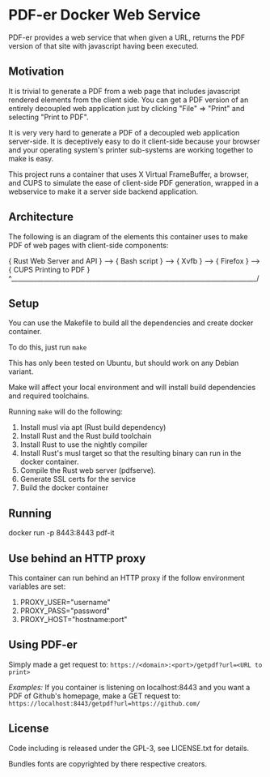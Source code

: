 # PDF-er Docker Web Service

PDF-er provides a web service that when given a URL, returns the PDF version of that site with javascript having been executed.

## Motivation

It is trivial to generate a PDF from a web page that includes javascript rendered elements from the client side. You can get a PDF version of an entirely decoupled web application just by clicking "File" => "Print" and selecting "Print to PDF".

It is very very hard to generate a PDF of a decoupled web application server-side. It is deceptively easy to do it client-side because your browser and your operating system's printer sub-systems are working together to make is easy.

This project runs a container that uses X Virtual FrameBuffer, a browser, and CUPS to simulate the ease of client-side PDF generation, wrapped in a webservice to make it a server side backend application.

## Architecture

The following is an diagram of the elements this container uses to make PDF of web pages with client-side components:

{ Rust Web Server and API } --> { Bash script } --> { Xvfb } --> { Firefox } --> { CUPS Printing to PDF }
             ^____________________________________________________________________________/

## Setup

You can use the Makefile to build all the dependencies and create docker container.

To do this, just run ```make```

This has only been tested on Ubuntu, but should work on any Debian variant.

Make will affect your local environment and will install build dependencies and required toolchains.

Running ```make``` will do the following:

1. Install musl via apt (Rust build dependency)
2. Install Rust and the Rust build toolchain
3. Install Rust to use the nightly compiler
4. Install Rust's musl target so that the resulting binary can run in the docker container.
5. Compile the Rust web server (pdfserve).
6. Generate SSL certs for the service
7. Build the docker container

## Running

docker run -p 8443:8443 pdf-it

## Use behind an HTTP proxy

This container can run behind an HTTP proxy if the follow environment variables are set:

1. PROXY_USER="username"
2. PROXY_PASS="password"
3. PROXY_HOST="hostname:port"

## Using PDF-er

Simply made a get request to: ```https://<domain>:<port>/getpdf?url=<URL to print>```

*Examples:* If you container is listening on localhost:8443 and you want a PDF of Github's homepage, make a GET request to: ```https://localhost:8443/getpdf?url=https://github.com/```

## License

Code including is released under the GPL-3, see LICENSE.txt for details.

Bundles fonts are copyrighted by there respective creators.

